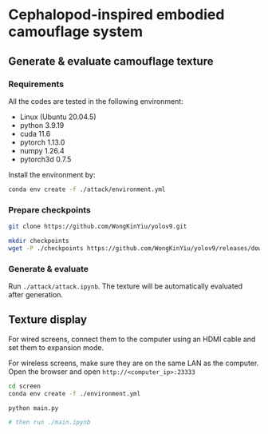 # Cephalopod-inspired embodied camouflage system

## Generate & evaluate camouflage texture

### Requirements

All the codes are tested in the following environment:

- Linux (Ubuntu 20.04.5)
- python 3.9.19
- cuda 11.6
- pytorch 1.13.0
- numpy 1.26.4
- pytorch3d 0.7.5

Install the environment by:

```sh
conda env create -f ./attack/environment.yml
```



### Prepare checkpoints

```sh
git clone https://github.com/WongKinYiu/yolov9.git

mkdir checkpoints
wget -P ./checkpoints https://github.com/WongKinYiu/yolov9/releases/download/v0.1/yolov9-c-converted.pt
```



### Generate & evaluate

Run `./attack/attack.ipynb`. The texture will be automatically evaluated after generation.



## Texture display

For wired screens, connect them to the computer using an HDMI cable and set them to expansion mode. 

For wireless screens, make sure they are on the same LAN as the computer. Open the browser and open `http://<computer_ip>:23333`

```bash
cd screen
conda env create -f ./environment.yml

python main.py

# then run ./main.ipynb
```
